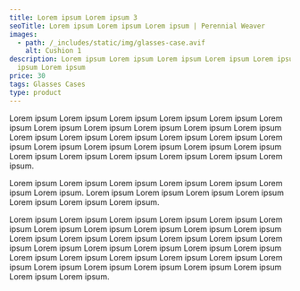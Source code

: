 ```yaml
---
title: Lorem ipsum Lorem ipsum 3
seoTitle: Lorem ipsum Lorem ipsum Lorem ipsum | Perennial Weaver
images:
  - path: /_includes/static/img/glasses-case.avif
    alt: Cushion 1
description: Lorem ipsum Lorem ipsum Lorem ipsum Lorem ipsum Lorem ipsum Lorem
  ipsum Lorem ipsum
price: 30
tags: Glasses Cases
type: product
---
```

Lorem ipsum Lorem ipsum Lorem ipsum Lorem ipsum Lorem ipsum Lorem ipsum Lorem ipsum Lorem ipsum Lorem ipsum Lorem ipsum Lorem ipsum Lorem ipsum Lorem ipsum Lorem ipsum Lorem ipsum Lorem ipsum Lorem ipsum Lorem ipsum Lorem ipsum Lorem ipsum Lorem ipsum Lorem ipsum Lorem ipsum Lorem ipsum Lorem ipsum Lorem ipsum Lorem ipsum Lorem ipsum.

Lorem ipsum Lorem ipsum Lorem ipsum Lorem ipsum Lorem ipsum Lorem ipsum Lorem ipsum. Lorem ipsum Lorem ipsum Lorem ipsum Lorem ipsum Lorem ipsum Lorem ipsum Lorem ipsum.

Lorem ipsum Lorem ipsum Lorem ipsum Lorem ipsum Lorem ipsum Lorem ipsum Lorem ipsum Lorem ipsum Lorem ipsum Lorem ipsum Lorem ipsum Lorem ipsum Lorem ipsum Lorem ipsum Lorem ipsum Lorem ipsum Lorem ipsum Lorem ipsum Lorem ipsum Lorem ipsum Lorem ipsum Lorem ipsum Lorem ipsum Lorem ipsum Lorem ipsum Lorem ipsum Lorem ipsum Lorem ipsum Lorem ipsum Lorem ipsum Lorem ipsum Lorem ipsum Lorem ipsum Lorem ipsum Lorem ipsum.
